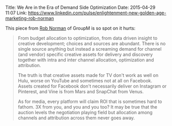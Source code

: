 Title: We Are in the Era of Demand Side Optimization
Date: 2015-04-29 11:07
Link: https://www.linkedin.com/pulse/enlightenment-new-golden-age-marketing-rob-norman

This piece from [Rob Norman](http://twitter.com/robnorman) of GroupM is so spot on it hurts:

>From budget allocation to optimization, from data driven insight to creative development; choices and sources are abundant. There is no single source anything but instead a screaming demand for channel (and vendor) specific creative assets for delivery and discovery together with intra and inter channel allocation, optimization and attribution.
>
>The truth is that creative assets made for TV don't work as well on Hulu, worse on YouTube and sometimes not at all on Facebook. Assets created for Facebook don't necessarily deliver on Instagram or Pinterest, and Vine is from Mars and SnapChat from Venus.
>
>As for media, every platform will claim ROI that is sometimes hard to fathom. 3X from you, and you and you too? It may be true that the auction levels the negotiation playing field but allocation among channels and attribution across them never goes away.
